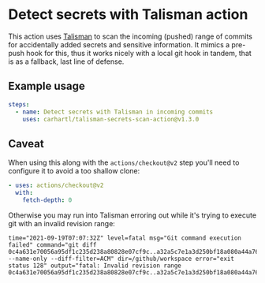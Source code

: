 # Detect secrets with Talisman action

This action uses [Talisman](https://thoughtworks.github.io/talisman/) to scan the incoming (pushed) range of commits for accidentally added secrets and sensitive information. It mimics a pre-push hook for this, thus it works nicely with a local git hook in tandem, that is as a fallback, last line of defense.

## Example usage

```yml
steps:
  - name: Detect secrets with Talisman in incoming commits
    uses: carhartl/talisman-secrets-scan-action@v1.3.0
```

## Caveat

When using this along with the `actions/checkout@v2` step you'll need to configure it to avoid a too shallow clone:

```yml
- uses: actions/checkout@v2
  with:
    fetch-depth: 0
```

Otherwise you may run into Talisman erroring out while it's trying to execute git with an invalid revision range:

```
time="2021-09-19T07:07:32Z" level=fatal msg="Git command execution failed" command="git diff 0c4a631e70056a95df1c235d238a80828e07cf9c..a32a5c7e1a3d250bf18a080a44a764d9b93b9690 --name-only --diff-filter=ACM" dir=/github/workspace error="exit status 128" output="fatal: Invalid revision range 0c4a631e70056a95df1c235d238a80828e07cf9c..a32a5c7e1a3d250bf18a080a44a764d9b93b9690\n"
```
